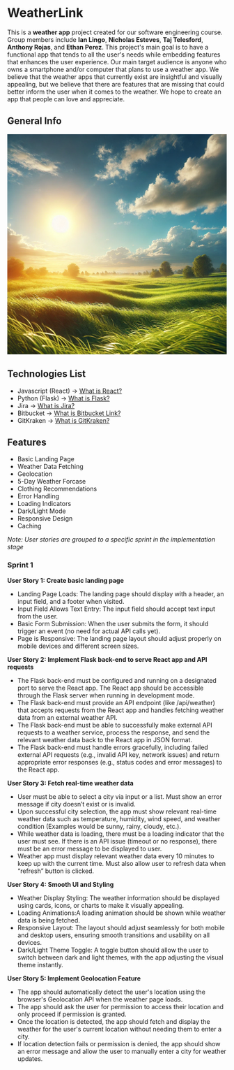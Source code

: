 # WeatherLink

This is a **weather app** project created for our software engineering course. Group members include **Ian Lingo**, **Nicholas Esteves**, **Taj Telesford**, **Anthony Rojas**, and **Ethan Perez**. This project's main goal is to have a functional app that tends to all the user's needs while embedding features that enhances the user experience. Our main target audience is anyone who owns a smartphone and/or computer that plans to use a weather app. We believe that the weather apps that currently exist are insightful and visually appealing, but we believe that there are features that are missing that could better inform the user when it comes to the weather. We hope to create an app that people can love and appreciate.

## General Info

![Weather Display](<AI generated image 'Realistic Weather'.webp>)

## Technologies List

- Javascript (React) -> [What is React?](https://react.dev/)
- Python (Flask) -> [What is Flask?](https://pythonbasics.org/what-is-flask-python/)
- Jira -> [What is Jira?](https://www.atlassian.com/software/jira/guides/getting-started/introduction#what-is-jira-software)
- Bitbucket -> [What is Bitbucket Link?](https://bitbucket.org/product/guides/getting-started/overview#a-brief-overview-of-bitbucket)
- GitKraken -> [What is GitKraken?](https://www.theserverside.com/blog/Coffee-Talk-Java-News-Stories-and-Opinions/GitKraken-tutorial-for-beginners)

## Features

- Basic Landing Page
- Weather Data Fetching
- Geolocation
- 5-Day Weather Forcase
- Clothing Recommendations
- Error Handling
- Loading Indicators
- Dark/Light Mode
- Responsive Design
- Caching

_Note: User stories are grouped to a specific sprint in the implementation stage_

### Sprint 1

**User Story 1: Create basic landing page**

- Landing Page Loads: The landing page should display with a header, an input field, and a footer when visited.
- Input Field Allows Text Entry: The input field should accept text input from the user.
- Basic Form Submission: When the user submits the form, it should trigger an event (no need for actual API calls yet).
- Page is Responsive: The landing page layout should adjust properly on mobile devices and different screen sizes.

**User Story 2: Implement Flask back-end to serve React app and API requests**

- The Flask back-end must be configured and running on a designated port to serve the React app. The React app should be accessible through the Flask server when running in development mode.
- The Flask back-end must provide an API endpoint (like /api/weather) that accepts requests from the React app and handles fetching weather data from an external weather API.
- The Flask back-end must be able to successfully make external API requests to a weather service, process the response, and send the relevant weather data back to the React app in JSON format.
- The Flask back-end must handle errors gracefully, including failed external API requests (e.g., invalid API key, network issues) and return appropriate error responses (e.g., status codes and error messages) to the React app.

**User Story 3: Fetch real-time weather data**

- User must be able to select a city via input or a list. Must show an error message if city doesn’t exist or is invalid.
- Upon successful city selection, the app must show relevant real-time weather data such as temperature, humidity, wind speed, and weather condition (Examples would be sunny, rainy, cloudy, etc.).
- While weather data is loading, there must be a loading indicator that the user must see. If there is an API issue (timeout or no response), there must be an error message to be displayed to user.
- Weather app must display relevant weather data every 10 minutes to keep up with the current time. Must also allow user to refresh data when “refresh” button is clicked.

**User Story 4: Smooth UI and Styling**

- Weather Display Styling: The weather information should be displayed using cards, icons, or charts to make it visually appealing.
- Loading Animations:A loading animation should be shown while weather data is being fetched.
- Responsive Layout: The layout should adjust seamlessly for both mobile and desktop users, ensuring smooth transitions and usability on all devices.
- Dark/Light Theme Toggle: A toggle button should allow the user to switch between dark and light themes, with the app adjusting the visual theme instantly.

**User Story 5: Implement Geolocation Feature**

- The app should automatically detect the user's location using the browser's Geolocation API when the weather page loads.
- The app should ask the user for permission to access their location and only proceed if permission is granted.
- Once the location is detected, the app should fetch and display the weather for the user's current location without needing them to enter a city.
- If location detection fails or permission is denied, the app should show an error message and allow the user to manually enter a city for weather updates.
